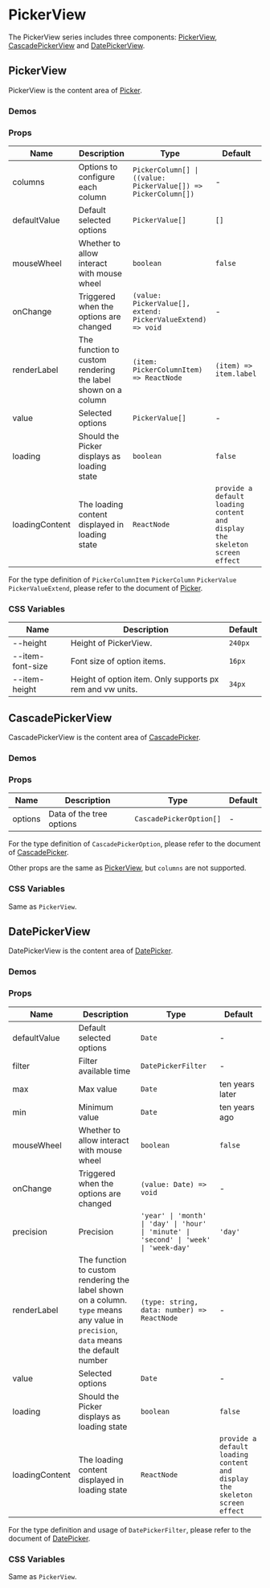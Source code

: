 # PickerView

The PickerView series includes three components: [PickerView](#pickerview), [CascadePickerView](#cascadepickerview) and [DatePickerView](#datepickerview).

## PickerView

PickerView is the content area of [Picker](./picker/#picker).

### Demos

<code src="./demos/demo1.tsx"></code>

### Props

| Name           | Description                                                  | Type                                                           | Default                                                                    |
| -------------- | ------------------------------------------------------------ | -------------------------------------------------------------- | -------------------------------------------------------------------------- |
| columns        | Options to configure each column                             | `PickerColumn[] \| ((value: PickerValue[]) => PickerColumn[])` | -                                                                          |
| defaultValue   | Default selected options                                     | `PickerValue[]`                                                | `[]`                                                                       |
| mouseWheel     | Whether to allow interact with mouse wheel                   | `boolean`                                                      | `false`                                                                    |
| onChange       | Triggered when the options are changed                       | `(value: PickerValue[], extend: PickerValueExtend) => void`    | -                                                                          |
| renderLabel    | The function to custom rendering the label shown on a column | `(item: PickerColumnItem) => ReactNode`                        | `(item) => item.label`                                                     |
| value          | Selected options                                             | `PickerValue[]`                                                | -                                                                          |
| loading        | Should the Picker displays as loading state                  | `boolean`                                                      | `false`                                                                    |
| loadingContent | The loading content displayed in loading state               | `ReactNode`                                                    | `provide a default loading content and display the skeleton screen effect` |

For the type definition of `PickerColumnItem` `PickerColumn` `PickerValue` `PickerValueExtend`, please refer to the document of [Picker](./picker).

### CSS Variables

| Name             | Description                                               | Default |
| ---------------- | --------------------------------------------------------- | ------- |
| --height         | Height of PickerView.                                     | `240px` |
| --item-font-size | Font size of option items.                                | `16px`  |
| --item-height    | Height of option item. Only supports px rem and vw units. | `34px`  |

## CascadePickerView

CascadePickerView is the content area of [CascadePicker](./picker/#cascadepicker).

### Demos

<code src="../cascade-picker-view/demos/demo1.tsx"></code>

### Props

| Name    | Description              | Type                    | Default |
| ------- | ------------------------ | ----------------------- | ------- |
| options | Data of the tree options | `CascadePickerOption[]` | -       |

For the type definition of `CascadePickerOption`, please refer to the document of [CascadePicker](./picker/#cascadepicker).

Other props are the same as [PickerView](#pickerview), but `columns` are not supported.

### CSS Variables

Same as `PickerView`.

## DatePickerView

DatePickerView is the content area of [DatePicker](./picker/#datepicker).

### Demos

<code src="../date-picker-view/demos/demo1.tsx"></code>

<code src="../date-picker-view/demos/demo3.tsx"></code>

<code src="../date-picker-view/demos/demo2.tsx" debug></code>

### Props

| Name           | Description                                                                                                                          | Type                                                                                   | Default                                                                    |
| -------------- | ------------------------------------------------------------------------------------------------------------------------------------ | -------------------------------------------------------------------------------------- | -------------------------------------------------------------------------- |
| defaultValue   | Default selected options                                                                                                             | `Date`                                                                                 | -                                                                          |
| filter         | Filter available time                                                                                                                | `DatePickerFilter`                                                                     | -                                                                          |
| max            | Max value                                                                                                                            | `Date`                                                                                 | ten years later                                                            |
| min            | Minimum value                                                                                                                        | `Date`                                                                                 | ten years ago                                                              |
| mouseWheel     | Whether to allow interact with mouse wheel                                                                                           | `boolean`                                                                              | `false`                                                                    |
| onChange       | Triggered when the options are changed                                                                                               | `(value: Date) => void`                                                                | -                                                                          |
| precision      | Precision                                                                                                                            | `'year' \| 'month' \| 'day' \| 'hour' \| 'minute' \| 'second' \| 'week' \| 'week-day'` | `'day'`                                                                    |
| renderLabel    | The function to custom rendering the label shown on a column. `type` means any value in `precision`, `data` means the default number | `(type: string, data: number) => ReactNode`                                            | -                                                                          |
| value          | Selected options                                                                                                                     | `Date`                                                                                 | -                                                                          |
| loading        | Should the Picker displays as loading state                                                                                          | `boolean`                                                                              | `false`                                                                    |
| loadingContent | The loading content displayed in loading state                                                                                       | `ReactNode`                                                                            | `provide a default loading content and display the skeleton screen effect` |

For the type definition and usage of `DatePickerFilter`, please refer to the document of [DatePicker](./picker#datepicker).

### CSS Variables

Same as `PickerView`.
